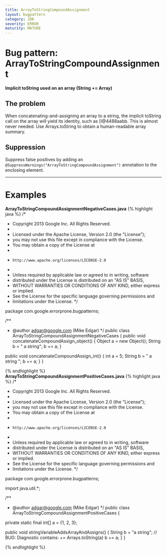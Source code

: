 ```yaml
---
title: ArrayToStringCompoundAssignment
layout: bugpattern
category: JDK
severity: ERROR
maturity: MATURE
---
```


# Bug pattern: ArrayToStringCompoundAssignment
__Implicit toString used on an array (String += Array)__

## The problem
When concatenating-and-assigning an array to a string, the implicit toString call on the array will yield its identity, such as [I@4488aabb. This is almost never needed. Use Arrays.toString to obtain a human-readable array summary.

## Suppression
Suppress false positives by adding an `@SuppressWarnings("ArrayToStringCompoundAssignment")` annotation to the enclosing element.

----------

# Examples
__ArrayToStringCompoundAssignmentNegativeCases.java__
{% highlight java %}
/*
 * Copyright 2013 Google Inc. All Rights Reserved.
 *
 * Licensed under the Apache License, Version 2.0 (the "License");
 * you may not use this file except in compliance with the License.
 * You may obtain a copy of the License at
 *
 *     http://www.apache.org/licenses/LICENSE-2.0
 *
 * Unless required by applicable law or agreed to in writing, software
 * distributed under the License is distributed on an "AS IS" BASIS,
 * WITHOUT WARRANTIES OR CONDITIONS OF ANY KIND, either express or implied.
 * See the License for the specific language governing permissions and
 * limitations under the License.
 */

package com.google.errorprone.bugpatterns;

/**
 * @author adgar@google.com (Mike Edgar)
 */
public class ArrayToStringCompoundAssignmentNegativeCases {
  public void concatenateCompoundAssign_object() {
    Object a = new Object();
    String b = " a string";
    b += a;
  }

  public void concatenateCompoundAssign_int() {
    int a = 5;
    String b = " a string ";
    b += a;
  }
}

{% endhighlight %}
__ArrayToStringCompoundAssignmentPositiveCases.java__
{% highlight java %}
/*
 * Copyright 2013 Google Inc. All Rights Reserved.
 *
 * Licensed under the Apache License, Version 2.0 (the "License");
 * you may not use this file except in compliance with the License.
 * You may obtain a copy of the License at
 *
 *     http://www.apache.org/licenses/LICENSE-2.0
 *
 * Unless required by applicable law or agreed to in writing, software
 * distributed under the License is distributed on an "AS IS" BASIS,
 * WITHOUT WARRANTIES OR CONDITIONS OF ANY KIND, either express or implied.
 * See the License for the specific language governing permissions and
 * limitations under the License.
 */

package com.google.errorprone.bugpatterns;

import java.util.*;

/**
 * @author adgar@google.com (Mike Edgar)
 */
public class ArrayToStringCompoundAssignmentPositiveCases {

  private static final int[] a = {1, 2, 3};

  public void stringVariableAddsArrayAndAssigns() {
    String b = "a string";
    // BUG: Diagnostic contains: += Arrays.toString(a)
    b += a;
  }
}

{% endhighlight %}
